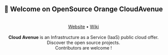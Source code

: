 <h2 align="center">👋 Welcome on OpenSource Orange CloudAvenue </h2>
<p align="center">
  </br>
  <a href="https://cloud.orange-business.com/offres/infrastructure-iaas/cloud-avenue/">Website</a> • <a href="https://cloud.orange-business.com/offres/infrastructure-iaas/cloud-avenue/">Wiki</a>
  </br>
  </br>
    <b>Cloud Avenue</b> is an Infrastructure as a Service (IaaS) public cloud offer. Discover the open source projects.
  </br>
  Contributors are welcome !
</p>
